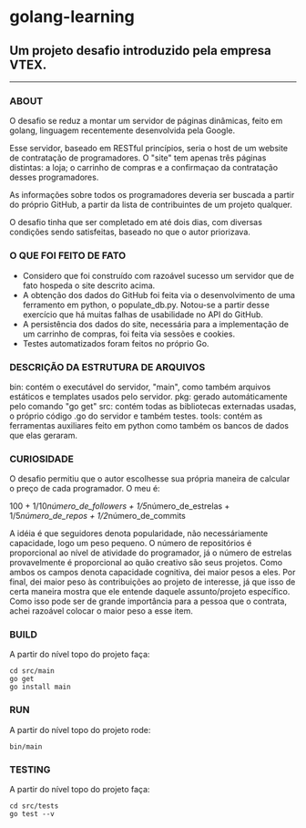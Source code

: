 # golang-learning
## Um projeto desafio introduzido pela empresa VTEX.
---
### ABOUT

O desafio se reduz a montar um servidor de páginas dinâmicas, feito em golang, linguagem recentemente desenvolvida pela Google.

Esse servidor, baseado em RESTful princípios, seria o host de um website de contratação de programadores. O "site" tem apenas três páginas distintas: a loja; o carrinho de compras e a confirmaçao da contratação desses programadores.

As informações sobre todos os programadores deveria ser buscada a partir do próprio GitHub, a partir da lista de contribuintes de um projeto qualquer.

O desafio tinha que ser completado em até dois dias, com diversas condições sendo satisfeitas, baseado no que o autor priorizava.

### O QUE FOI FEITO DE FATO

* Considero que foi construído com razoável sucesso um servidor que de fato hospeda o site descrito acima.
* A obtenção dos dados do GitHub foi feita via o desenvolvimento de uma ferramento em python, o populate_db.py. Notou-se a partir desse exercício que há muitas falhas de usabilidade no API do GitHub.
* A persistência dos dados do site, necessária para a implementação de um carrinho de compras, foi feita via sessões e cookies.
* Testes automatizados foram feitos no próprio Go.

### DESCRIÇÃO DA ESTRUTURA DE ARQUIVOS
bin: contém o executável do servidor, "main", como também arquivos estáticos e templates usados pelo servidor.
pkg: gerado automáticamente pelo comando "go get"
src: contém todas as bibliotecas externadas usadas, o próprio código .go do servidor e também testes.
tools: contém as ferramentas auxiliares feito em python como também os bancos de dados que elas geraram.

### CURIOSIDADE
O desafio permitiu que o autor escolhesse sua própria maneira de calcular o preço de cada programador.
O meu é:

100 + 1/10*número_de_followers + 1/5*número_de_estrelas + 1/5*número_de_repos + 1/2*número_de_commits

A idéia é que seguidores denota popularidade, não necessáriamente capacidade, logo um peso pequeno. O número de repositórios é proporcional ao nível de atividade do programador, já o número de estrelas provavelmente é proporcional ao quão creativo são seus projetos. Como ambos os campos denota capacidade cognitiva, dei maior pesos a eles. Por final, dei maior peso às contribuições ao projeto de interesse, já que isso de certa maneira mostra que ele entende daquele assunto/projeto específico. Como isso pode ser de grande importância para a pessoa que o contrata, achei razoável colocar o maior peso a esse item.

### BUILD
A partir do nível topo do projeto faça:

    cd src/main
    go get
    go install main

### RUN
A partir do nível topo do projeto rode:

    bin/main

### TESTING
A partir do nível topo do projeto faça:

    cd src/tests
    go test --v

